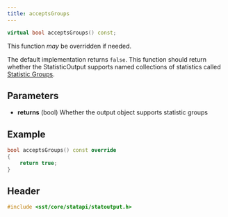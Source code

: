 ```yaml
---
title: acceptsGroups
---
```


```cpp
virtual bool acceptsGroups() const;
```

This function *may* be overridden if needed.

The default implementation returns `false`. This function should return whether the StatisticOutput supports named collections of statistics called [Statistic Groups](../../config/stats/group/statisticGroup.md).


## Parameters
* **returns** (bool) Whether the output object supports statistic groups

## Example

```cpp
bool acceptsGroups() const override 
{
    return true;
}
```

## Header
```cpp
#include <sst/core/statapi/statoutput.h>
```